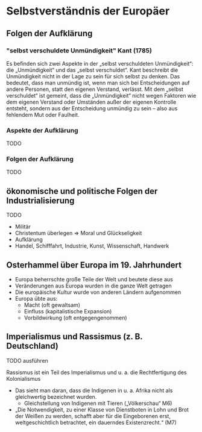 # Selbstverständnis der Europäer

## Folgen der Aufklärung

### "selbst verschuldete Unmündigkeit" Kant (1785)

Es befinden sich zwei Aspekte in der „selbst verschuldeten Unmündigkeit“: die „Unmündigkeit“ und das „selbst verschuldet“. Kant beschreibt die Unmündigkeit nicht in der Lage zu sein für sich selbst zu denken. Das bedeutet, dass man unmündig ist, wenn man sich bei Entscheidungen auf andere Personen, statt den eigenen Verstand, verlässt. Mit dem „selbst verschuldet“ ist gemeint, dass die „Unmündigkeit“ nicht wegen Faktoren wie dem eigenen Verstand oder Umständen außer der eigenen Kontrolle entsteht, sondern aus der Entscheidung unmündig zu sein – also aus fehlendem Mut oder Faulheit.

### Aspekte der Aufklärung

TODO

### Folgen der Aufklärung

TODO

## ökonomische und politische Folgen der Industrialisierung

TODO

- Militär
- Christentum überlegen => Moral und Glückseligkeit
- Aufklärung
- Handel, Schifffahrt, Industrie, Kunst, Wissenschaft, Handwerk

## Osterhammel über Europa im 19. Jahrhundert

- Europa beherrschte große Teile der Welt und beutete diese aus
- Veränderungen aus Europa wurden in die ganze Welt getragen
- Die europäische Kultur wurde von anderen Ländern aufgenommen
- Europa übte aus:
  - Macht (oft gewaltsam)
  - Einfluss (kapitalistische Expansion)
  - Vorbildwirkung (oft entgegengenommen)

## Imperialismus und Rassismus (z. B. Deutschland)

TODO ausführen

Rassismus ist ein Teil des Imperialismus und u. a. die Rechtfertigung des Kolonialismus

- Das sieht man daran, dass die Indigenen in u. a. Afrika nicht als gleichwertig bezeichnet wurden.
  - Gleichstellung von Indigenen mit Tieren („Völkerschau“ M6)
- „Die Notwendigkeit, zu einer Klasse von Dienstboten in Lohn und Brot der Weißen zu werden, schafft aber für die Eingeborenen erst, weltgeschichtlich betrachtet, ein dauerndes Existenzrecht.“ (M7)
